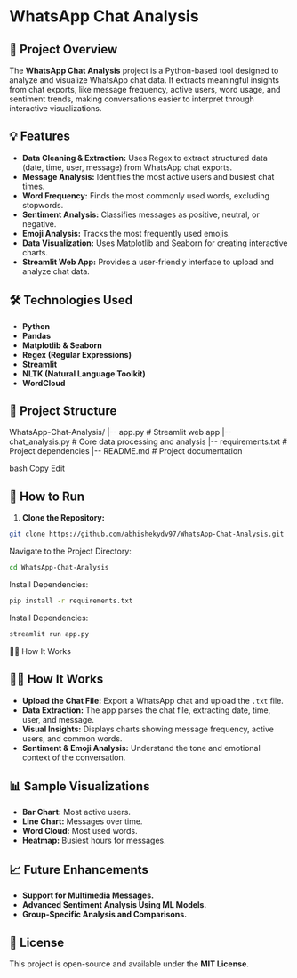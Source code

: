 # WhatsApp Chat Analysis

## 📝 Project Overview
The **WhatsApp Chat Analysis** project is a Python-based tool designed to analyze and visualize WhatsApp chat data. It extracts meaningful insights from chat exports, like message frequency, active users, word usage, and sentiment trends, making conversations easier to interpret through interactive visualizations.

## 💡 Features
- **Data Cleaning & Extraction:** Uses Regex to extract structured data (date, time, user, message) from WhatsApp chat exports.
- **Message Analysis:** Identifies the most active users and busiest chat times.
- **Word Frequency:** Finds the most commonly used words, excluding stopwords.
- **Sentiment Analysis:** Classifies messages as positive, neutral, or negative.
- **Emoji Analysis:** Tracks the most frequently used emojis.
- **Data Visualization:** Uses Matplotlib and Seaborn for creating interactive charts.
- **Streamlit Web App:** Provides a user-friendly interface to upload and analyze chat data.

## 🛠️ Technologies Used
- **Python**
- **Pandas**
- **Matplotlib & Seaborn**
- **Regex (Regular Expressions)**
- **Streamlit**
- **NLTK (Natural Language Toolkit)**
- **WordCloud**

## 📂 Project Structure
WhatsApp-Chat-Analysis/ |-- app.py # Streamlit web app |-- chat_analysis.py # Core data processing and analysis |-- requirements.txt # Project dependencies |-- README.md # Project documentation

bash
Copy
Edit

## 🚀 How to Run
1. **Clone the Repository:**
```bash
git clone https://github.com/abhishekydv97/WhatsApp-Chat-Analysis.git
```
Navigate to the Project Directory:
```bash
cd WhatsApp-Chat-Analysis
```
Install Dependencies:
```bash
pip install -r requirements.txt
```

Install Dependencies:
```bash
streamlit run app.py

```
🧑‍💻 How It Works
## 🧑‍💻 How It Works
- **Upload the Chat File:** Export a WhatsApp chat and upload the `.txt` file.
- **Data Extraction:** The app parses the chat file, extracting date, time, user, and message.
- **Visual Insights:** Displays charts showing message frequency, active users, and common words.
- **Sentiment & Emoji Analysis:** Understand the tone and emotional context of the conversation.

## 📊 Sample Visualizations
- **Bar Chart:** Most active users.
- **Line Chart:** Messages over time.
- **Word Cloud:** Most used words.
- **Heatmap:** Busiest hours for messages.

## 📈 Future Enhancements
- **Support for Multimedia Messages.**
- **Advanced Sentiment Analysis Using ML Models.**
- **Group-Specific Analysis and Comparisons.**

## 📄 License
This project is open-source and available under the **MIT License**.
